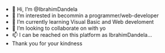 - 👋 Hi, I’m @IbrahimDandela
- 👀 I’m interested in becommin a programmer/web-developer
- 🌱 I’m currently learning Visual Basic and Web develoment
- 💞️ I’m looking to collaborate on with yo
- 📫 I can be reached on this platform as IbrahimDandela...
- Thank you for your kindness
<!---
IbrahimDandela/IbrahimDandela is a ✨ special ✨ repository because its `README.md` (this file) appears on your GitHub profile.
You can click the Preview link to take a look at your changes.
--->

